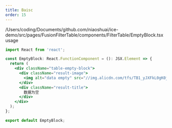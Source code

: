 ```yaml
---
title: Baisc
order: 15
---
```


/Users/coding/Documents/github.com/niaoshuai/ice-demo/src/pages/FusionFilterTable/components/FilterTable/EmptyBlock.tsx usage
```jsx
import React from 'react';

const EmptyBlock: React.FunctionComponent = (): JSX.Element => {
  return (
    <div className="table-empty-block">
      <div className="result-image">
        <img alt="data empty" src="//img.alicdn.com/tfs/TB1_yJXFkL0gK0jSZFAXXcA9pXa-1112-758.png" />
      </div>
      <div className="result-title">
        数据为空
      </div>
    </div>
  );
};

export default EmptyBlock;
```